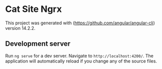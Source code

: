 # Cat Site Ngrx

This project was generated with (https://github.com/angular/angular-cli) version 14.2.2.




## Development server

Run `ng serve` for a dev server. Navigate to `http://localhost:4200/`. The application will automatically reload if you change any of the source files.




